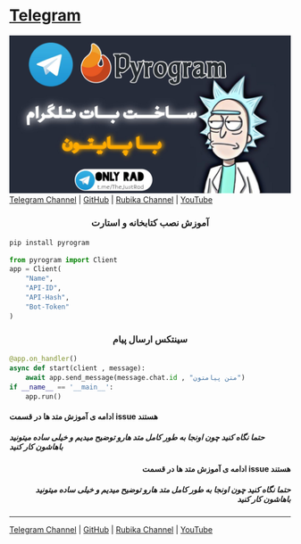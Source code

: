 # <a href="https://github.com/OnlyRad/Telegram">Telegram</a>
<img src="_storage_emulated_0_Android_data_app.rbmain.a_cache_10727723845850_2.jpg" alt="Image">
<a href="https:t.me/onlyRad">Telegram Channel</a> | <a href="https://github.com/OnlyRad">GitHub</a> | <a href="https:rubika.ir/TheLinux">Rubika Channel</a> | 
<a href="https:youtube.com/OnlyMamad">YouTube</a>
<h3 align="center">آموزش نصب کتابخانه و استارت</h3>

```python
pip install pyrogram
```

```python
from pyrogram import Client
app = Client(
    "Name",
    "API-ID",
    "API-Hash",
    "Bot-Token"
)
```
<h3 align="center">سینتکس ارسال پیام</h3>

```python
@app.on_handler()
async def start(client , message):
    await app.send_message(message.chat.id , "متن پیامتون")
if __name__ == '__main__':
    app.run()
```

<h4>ادامه ی آموزش متد ها در قسمت issue هستند</h4>
<h5>حتما نگاه کنید چون اونجا به طور کامل متد هارو توضیح میدیم و خیلی ساده میتونید باهاشون کار کنید</h5>
<h4 align="right">ادامه ی آموزش متد ها در قسمت issue هستند</h4>
<h5 align="right">حتما نگاه کنید چون اونجا به طور کامل متد هارو توضیح میدیم و خیلی ساده میتونید باهاشون کار کنید</h5>


<hr>
<a href="https:t.me/onlyRad">Telegram Channel</a> | <a href="https://github.com/OnlyRad">GitHub</a> | <a href="https:rubika.ir/TheLinux">Rubika Channel</a> | 
<a href="https:youtube.com/OnlyMamad">YouTube</a>
